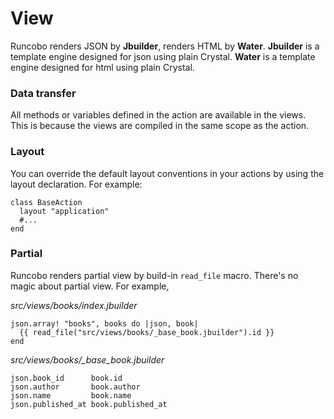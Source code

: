 # View

Runcobo renders JSON by **Jbuilder**, renders HTML by **Water**.
**Jbuilder** is a template engine designed for json using plain Crystal.
**Water** is a template engine designed for html using plain Crystal.

### Data transfer
All methods or variables defined in the action are available in the views.
This is because the views are compiled in the same scope as the action.

### Layout

You can override the default layout conventions in your actions by using the layout declaration. For example:
```crystal
class BaseAction
  layout "application"
  #...
end
```

### Partial

Runcobo renders partial view by build-in `read_file` macro. There's no magic about partial view. 
For example,

*src/views/books/index.jbuilder*
```crystal
json.array! "books", books do |json, book|
  {{ read_file("src/views/books/_base_book.jbuilder").id }}
end
```

*src/views/books/_base_book.jbuilder*
```crystal
json.book_id      book.id
json.author       book.author
json.name         book.name
json.published_at book.published_at
```